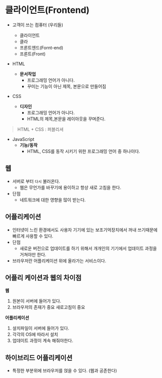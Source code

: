 # 클라이언트(Frontend)
* 고객이 쓰는 컴퓨터 (우리들)
  * 클라이언트
  * 클라
  * 프론트엔드(Fornt-end)
  * 프론트(Front)

* HTML
  * **문서작업**
    * 프로그래밍 언어가 아니다.
    * 꾸미는 기능이 아닌 제목, 본문으로 만들어짐
* CSS
  * **디자인**
    * 프로그래밍 언어가 아니다.
    * HTML의 제목,본문을 레이아웃을 꾸며준다.
> HTML + CSS : 퍼블리셔
* JavaScript
  * **기능/동작**
    * HTML, CSS를 동작 시키기 위한 프로그래밍 언어 중 하나이다.

## 웹
* 서버로 부터 `다시` 불러온다.
  * 웹은 무언가를 바꾸기에 용이하고 항상 새로 고침을 한다.
* 단점
  * 네트워크에 대한 영향을 많이 받는다.

## 어플리케이션
* 인터넷이 느린 환경에서도 사용자 기기에 있는 보조기억장치에서 꺼내 쓰기때문에 빠르게 사용할 수 있다.
* 단점
  * 새로운 버전으로 업데이트를 하기 위해서 개개인의 기기에서 업데이트 과정을 거쳐야만 한다.
* 브라우저란 어플리케이션 위에 올라가는 서비스이다.

## 어플리 케이션과 웹의 차이점
**웹**
1. 원본이 서버에 들어가 있다. 
2. 브라우저의 존재가 중요 새로고침이 중요

**어플리케이션** 
1. 설치파일이 서버에 들어가 있다.
2. 각각의 OS에 따라서 설치
3. 업데이트 과정이 계속 해줘야한다.

## 하이브리드 어플리케이션
* 특정한 부분위에 브라우저를 얹을 수 있다. (웹과 공존한다)